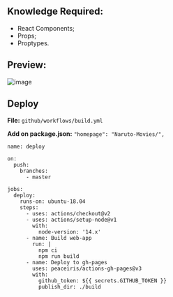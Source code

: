 ## Knowledge Required:

 - React Components;
 - Props;
 - Proptypes.

## Preview:

![image](preview.gif)

## Deploy

**File:** `github/workflows/build.yml`

**Add on package.json:** `"homepage": "Naruto-Movies/",`

```
name: deploy

on:
  push:
    branches:
      - master

jobs:
  deploy:
    runs-on: ubuntu-18.04
    steps:
      - uses: actions/checkout@v2
      - uses: actions/setup-node@v1
        with:
          node-version: '14.x'
      - name: Build web-app
        run: |
          npm ci
          npm run build
      - name: Deploy to gh-pages
        uses: peaceiris/actions-gh-pages@v3
        with:
          github_token: ${{ secrets.GITHUB_TOKEN }}
          publish_dir: ./build
```




